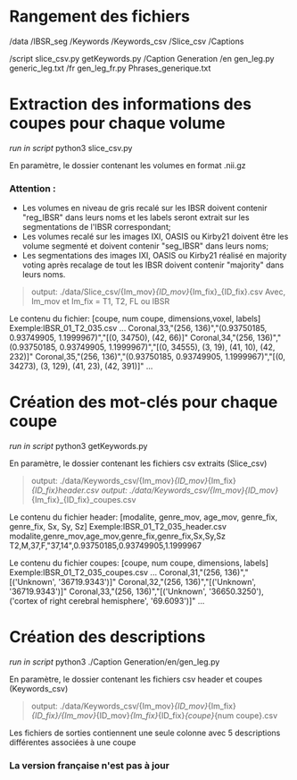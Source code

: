 # Rangement des fichiers

/data
    /IBSR_seg
    /Keywords
    /Keywords_csv
    /Slice_csv
    /Captions

/script
    slice_csv.py
    getKeywords.py
    /Caption Generation
        /en
            gen_leg.py
            generic_leg.txt
        /fr
            gen_leg_fr.py
            Phrases_generique.txt

# Extraction des informations des coupes pour chaque volume
*run in script*
python3 slice_csv.py <InputFolder>

En paramètre, le dossier contenant les volumes en format .nii.gz

### Attention : 
- Les volumes en niveau de gris recalé sur les IBSR doivent contenir "reg_IBSR" dans leurs noms et les labels seront extrait sur les segmentations de l'IBSR correspondant;
- Les volumes recalé sur les images IXI, OASIS ou Kirby21 doivent être les volume segmenté et doivent contenir "seg_IBSR" dans leurs noms;
- Les segmentations des images IXI, OASIS ou Kirby21 réalisé en majority voting après recalage de tout les IBSR doivent contenir "majority" dans leurs noms.


> output: ./data/Slice_csv/{Im_mov}_{ID_mov}_{Im_fix}_{ID_fix}.csv
Avec, Im_mov et Im_fix = T1, T2, FL ou IBSR

Le contenu du fichier: [coupe, num coupe, dimensions,voxel, labels]
Exemple:IBSR_01_T2_035.csv
...
Coronal,33,"(256, 136)","(0.93750185, 0.93749905, 1.1999967)","[(0, 34750), (42, 66)]"
Coronal,34,"(256, 136)","(0.93750185, 0.93749905, 1.1999967)","[(0, 34555), (3, 19), (41, 10), (42, 232)]"
Coronal,35,"(256, 136)","(0.93750185, 0.93749905, 1.1999967)","[(0, 34273), (3, 129), (41, 23), (42, 391)]"
...


# Création des mot-clés pour chaque coupe
*run in script*
python3 getKeywords.py <InputFolder>

En paramètre, le dossier contenant les fichiers csv extraits (Slice_csv)

> output: ./data/Keywords_csv/{Im_mov}_{ID_mov}_{Im_fix}_{ID_fix}_header.csv
> output: ./data/Keywords_csv/{Im_mov}_{ID_mov}_{Im_fix}_{ID_fix}_coupes.csv

Le contenu du fichier header: [modalite, genre_mov, age_mov, genre_fix, genre_fix, Sx, Sy, Sz]
Exemple:IBSR_01_T2_035_header.csv
modalite,genre_mov,age_mov,genre_fix,genre_fix,Sx,Sy,Sz
T2,M,37,F,"37,14",0.93750185,0.93749905,1.1999967

Le contenu du fichier coupes: [coupe, num coupe, dimensions, labels]
Exemple:IBSR_01_T2_035_coupes.csv
...
Coronal,31,"(256, 136)","[('Unknown', '36719.9343')]"
Coronal,32,"(256, 136)","[('Unknown', '36719.9343')]"
Coronal,33,"(256, 136)","[('Unknown', '36650.3250'), ('cortex of right cerebral hemisphere', '69.6093')]"
...

# Création des descriptions
*run in script*
python3 ./Caption Generation/en/gen_leg.py <InputFolder>

En paramètre, le dossier contenant les fichiers csv header et coupes (Keywords_csv)

> output: ./data/Keywords_csv/{Im_mov}_{ID_mov}_{Im_fix}_{ID_fix}/{Im_mov}_{ID_mov}_{Im_fix}_{ID_fix}_{coupe}_{num coupe}.csv

Les fichiers de sorties contiennent une seule colonne avec 5 descriptions différentes associées à une coupe

### La version française n'est pas à jour

